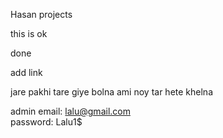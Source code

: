 Hasan projects

this is ok


done 

add link

jare pakhi tare giye bolna 
ami noy tar hete khelna

admin email: lalu@gmail.com<br> 
password: Lalu1$
